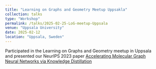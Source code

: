 ```yaml
---
title: "Learning on Graphs and Geometry Meetup Uppsakla"
collection: talks
type: "Workshop"
permalink: /talks/2025-02-25-LoG-meetup-Uppsala
venue: "Uppsala University"
date: 2025-02-12
location: "Uppsala, Sweden"
---
```


Participated in the Learning on Graphs and Geometry meetup in Uppsala and presented our NeurIPS 2023 paper [Accelerating Molecular Graph Neural Networks via Knowledge Distillation](https://proceedings.neurips.cc/paper_files/paper/2023/hash/51ec452ca04d8ec7160e5bbaf76153f6-Abstract-Conference.html)
